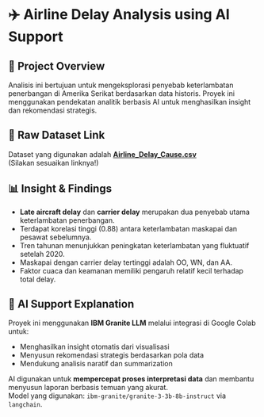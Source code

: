 # ✈️ Airline Delay Analysis using AI Support

## 📌 Project Overview
Analisis ini bertujuan untuk mengeksplorasi penyebab keterlambatan penerbangan di Amerika Serikat berdasarkan data historis. Proyek ini menggunakan pendekatan analitik berbasis AI untuk menghasilkan insight dan rekomendasi strategis.

## 📂 Raw Dataset Link
Dataset yang digunakan adalah **[Airline_Delay_Cause.csv]([link-ke-google-drive-atau-repo](https://www.kaggle.com/datasets/jawadkhattak/us-flight-delay-from-january-2017-july-2022))**  
(Silakan sesuaikan linknya!)

## 📊 Insight & Findings
- **Late aircraft delay** dan **carrier delay** merupakan dua penyebab utama keterlambatan penerbangan.
- Terdapat korelasi tinggi (0.88) antara keterlambatan maskapai dan pesawat sebelumnya.
- Tren tahunan menunjukkan peningkatan keterlambatan yang fluktuatif setelah 2020.
- Maskapai dengan carrier delay tertinggi adalah OO, WN, dan AA.
- Faktor cuaca dan keamanan memiliki pengaruh relatif kecil terhadap total delay.

## 🤖 AI Support Explanation
Proyek ini menggunakan **IBM Granite LLM** melalui integrasi di Google Colab untuk:
- Menghasilkan insight otomatis dari visualisasi
- Menyusun rekomendasi strategis berdasarkan pola data
- Mendukung analisis naratif dan summarization

AI digunakan untuk **mempercepat proses interpretasi data** dan membantu menyusun laporan berbasis temuan yang akurat.  
Model yang digunakan: `ibm-granite/granite-3-3b-8b-instruct` via `langchain`.
